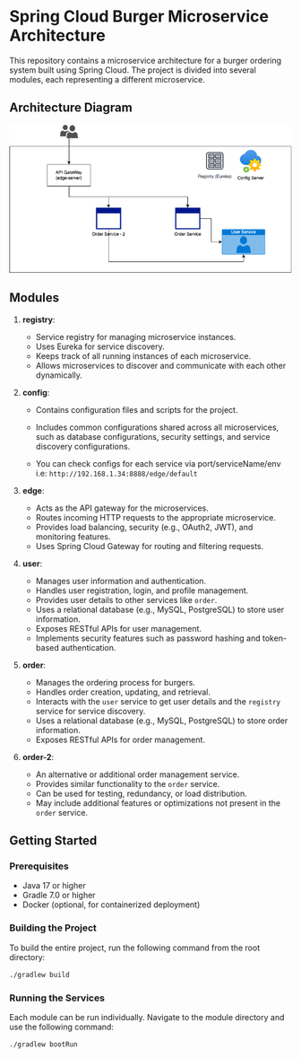 # Spring Cloud Burger Microservice Architecture

This repository contains a microservice architecture for a burger ordering system built using Spring Cloud. The project is divided into several modules, each representing a different microservice.

## Architecture Diagram

![Architecture Diagram](./architecture-diagram.png)


## Modules

1. **registry**: 
   - Service registry for managing microservice instances.
   - Uses Eureka for service discovery.
   - Keeps track of all running instances of each microservice.
   - Allows microservices to discover and communicate with each other dynamically.

2. **config**: 
   - Contains configuration files and scripts for the project.
   - Includes common configurations shared across all microservices, such as database configurations, security settings, and service discovery configurations.

   - You can check configs for each service via port/serviceName/env
    i.e: `http://192.168.1.34:8888/edge/default`

3. **edge**: 
   - Acts as the API gateway for the microservices.
   - Routes incoming HTTP requests to the appropriate microservice.
   - Provides load balancing, security (e.g., OAuth2, JWT), and monitoring features.
   - Uses Spring Cloud Gateway for routing and filtering requests.

4. **user**: 
   - Manages user information and authentication.
   - Handles user registration, login, and profile management.
   - Provides user details to other services like `order`.
   - Uses a relational database (e.g., MySQL, PostgreSQL) to store user information.
   - Exposes RESTful APIs for user management.
   - Implements security features such as password hashing and token-based authentication.

5. **order**: 
   - Manages the ordering process for burgers.
   - Handles order creation, updating, and retrieval.
   - Interacts with the `user` service to get user details and the `registry` service for service discovery.
   - Uses a relational database (e.g., MySQL, PostgreSQL) to store order information.
   - Exposes RESTful APIs for order management.

6. **order-2**: 
   - An alternative or additional order management service.
   - Provides similar functionality to the `order` service.
   - Can be used for testing, redundancy, or load distribution.
   - May include additional features or optimizations not present in the `order` service.



## Getting Started

### Prerequisites

- Java 17 or higher
- Gradle 7.0 or higher
- Docker (optional, for containerized deployment)

### Building the Project

To build the entire project, run the following command from the root directory:

```sh
./gradlew build
```


### Running the Services
Each module can be run individually. Navigate to the module directory and use the following command:

```
./gradlew bootRun
```

